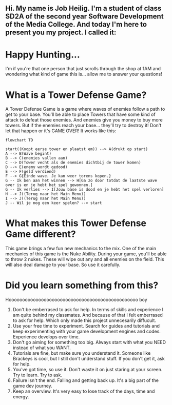 ## Hi. My name is Job Heilig. I'm a student of class SD2A of the second year Software Development of the Media College. And today I'm here to present you my project. I called it:
# Happy Hunting...



I'm if you're that one person that just scrolls through the shop at 1AM and wondering what kind of game this is... allow me to answer your questions!

# What is a Tower Defense Game?
A Tower Defense Game is a game where waves of enemies follow a path to get to your base. You'll be able to place Towers that have some kind of attack to defeat those enemies. And enemies give you money to buy more towers. But if the enemies reach your base... they'll try to destroy it! Don't let that happen or it's GAME OVER!
It works like this:
```mermaid
flowchart TD

start((Koopt eerse tower en plaatst em)) --> A(drukt op start)
A --> B(Wave begint)
B --> C(enemies vallen aan)
C --> D(Tower vecht als de enemies dichtbij de tower komen)
D --> E(enemy wordt gedood)
E --> F(geld verdiend)
F --> G{Einde wave. Je kan weer torens kopen.}
G -- Ik ben aan het winnen --> H[Ga zo door totdat de laatste wave over is en je hebt het spel gewonnen.]
G -- Ik verlies --> I[Jouw base is dood en je hebt het spel verloren]
H --> J((Terug naar het Main Menu))
I --> J((Terug naar het Main Menu))
J -- Wil je nog een keer spelen? --> start
```

# What makes this Tower Defense Game different?
This game brings a few fun new mechanics to the mix. One of the main mechanics of this game is the Nuke Ability. During your game, you'll be able to throw 2 nukes. These will wipe out any and all enemies on the field. This will also deal damage to your base. So use it carefully.

# Did you learn something from this?
Hoooooooooooooooooooooooooooooooooooooooooooooooo boy
1. Don't be emberrased to ask for help. In terms of skills and experience I am quite behind my classmates. And because of that I felt emberrased to ask for help. Which only made this project unnecesarily diffucult.
2. Use your free time to experiment. Search for guides and tutorials and keep experimenting with your game development engines and codes. Experience develops over time.
3. Don't go aiming for something too big. Always start with what you NEED instead of what you WANT.
4. Tutorials are fine, but make sure you understand it. Someone like Brackeys is cool, but I still don't understand stuff. If you don't get it, ask for help.
5. You've got time, so use it. Don't waste it on just staring at your screen. Try to learn. Try to ask.
6. Failure isn't the end. Falling and getting back up. It's a big part of the game dev journey.
7. Keep an overview. It's very easy to lose track of the days, time and energy.
